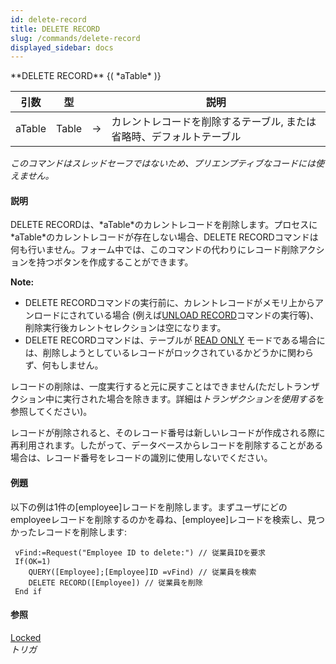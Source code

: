 ```yaml
---
id: delete-record
title: DELETE RECORD
slug: /commands/delete-record
displayed_sidebar: docs
---
```


<!--REF #_command_.DELETE RECORD.Syntax-->**DELETE RECORD** {( *aTable* )}<!-- END REF-->
<!--REF #_command_.DELETE RECORD.Params-->
| 引数 | 型 |  | 説明 |
| --- | --- | --- | --- |
| aTable | Table | &#8594;  | カレントレコードを削除するテーブル, または 省略時、デフォルトテーブル |

<!-- END REF-->

*このコマンドはスレッドセーフではないため、プリエンプティブなコードには使えません。*


#### 説明 

<!--REF #_command_.DELETE RECORD.Summary-->DELETE RECORDは、*aTable*のカレントレコードを削除します。<!-- END REF-->プロセスに*aTable*のカレントレコードが存在しない場合、DELETE RECORDコマンドは何も行いません。フォーム中では、このコマンドの代わりにレコード削除アクションを持つボタンを作成することができます。

**Note:**

* DELETE RECORDコマンドの実行前に、カレントレコードがメモリ上からアンロードにされている場合 (例えば[UNLOAD RECORD](unload-record.md)コマンドの実行等)、削除実行後カレントセレクションは空になります。
* DELETE RECORDコマンドは、テーブルが [READ ONLY](read-only.md) モードである場合には、削除しようとしているレコードがロックされているかどうかに関わらず、何もしません。

レコードの削除は、一度実行すると元に戻すことはできません(ただしトランザクション中に実行された場合を除きます。詳細は*トランザクションを使用する*を参照してください)。

レコードが削除されると、そのレコード番号は新しいレコードが作成される際に再利用されます。したがって、データベースからレコードを削除することがある場合は、レコード番号をレコードの識別に使用しないでください。

#### 例題 

以下の例は1件の\[employee\]レコードを削除します。まずユーザにどのemployeeレコードを削除するのかを尋ね、\[employee\]レコードを検索し、見つかったレコードを削除します:

```4d
 vFind:=Request("Employee ID to delete:") // 従業員IDを要求
 If(OK=1)
    QUERY([Employee];[Employee]ID =vFind) // 従業員を検索
    DELETE RECORD([Employee]) // 従業員を削除
 End if
```

#### 参照 

[Locked](locked.md)  
*トリガ*  
